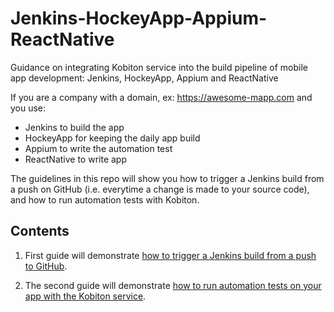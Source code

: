 # Jenkins-HockeyApp-Appium-ReactNative
Guidance on integrating Kobiton service into the build pipeline of mobile app development: Jenkins, HockeyApp, Appium and ReactNative

If you are a company with a domain, ex: https://awesome-mapp.com and you use:

- Jenkins to build the app
- HockeyApp for keeping the daily app build
- Appium to write the automation test
- ReactNative to write app

The guidelines in this repo will show you how to trigger a Jenkins build from a push on GitHub (i.e. everytime a change is made to your source code), and how to run automation tests with Kobiton. 

## Contents
1. First guide will demonstrate [how to trigger a Jenkins build from a push to GitHub](./1-triggering-jenkins.md). 

2. The second guide will demonstrate [how to run automation tests on your app with the Kobiton service](./2-running-automation-testing.md). 

